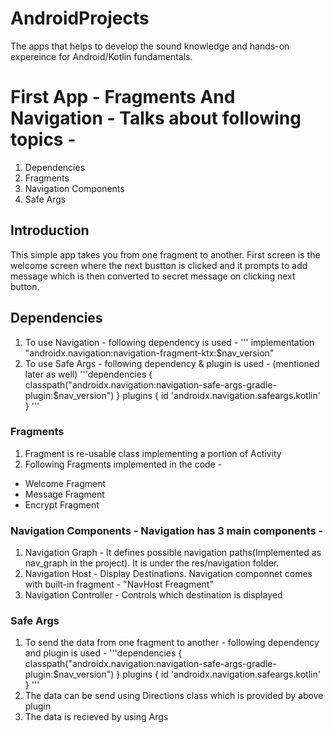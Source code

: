 # AndroidProjects
The apps that helps to develop the sound knowledge and hands-on expereince for Android/Kotlin fundamentals.

# First App - Fragments And Navigation - Talks about following topics -
1. Dependencies
2. Fragments
3. Navigation Components
4. Safe Args

## Introduction
This simple app takes you from one fragment to another. First screen is the welcome screen where the next bustton is clicked and it prompts to add message which is then converted to secret message on clicking next button.

## Dependencies
1. To use Navigation - following dependency is used -
'''
implementation "androidx.navigation:navigation-fragment-ktx:$nav_version"
2. To use Safe Args - following dependency & plugin is used - (mentioned later as well)
'''dependencies {
        classpath("androidx.navigation:navigation-safe-args-gradle-plugin:$nav_version")
    }
   plugins {
    id 'androidx.navigation.safeargs.kotlin'
}
   '''

### Fragments
1. Fragment is re-usable class implementing a portion of Activity
2. Following Fragments implemented in the code -
  * Welcome Fragment
  * Message Fragment
  * Encrypt Fragment

### Navigation Components - Navigation has 3 main components -
1. Navigation Graph - It defines possible navigation paths(Implemented as nav_graph in the project). It is under the res/navigation folder.
2. Navigation Host - Display Destinations. Navigation componnet comes with built-in fragment - "NavHost Freagment"
3. Navigation Controller - Controls which destination is displayed

### Safe Args
1. To send the data from one fragment to another - following dependency and plugin is used -
'''dependencies {
        classpath("androidx.navigation:navigation-safe-args-gradle-plugin:$nav_version")
    }
   plugins {
    id 'androidx.navigation.safeargs.kotlin'
}
   '''
2. The data can be send using Directions class which is provided by above plugin
3. The data is recieved by using Args





